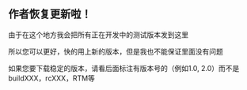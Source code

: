 ## 作者恢复更新啦！

由于在这个地方我会把所有正在开发中的测试版本发到这里

所以您可以更好，快的用上新的版本，但是我也不能保证里面没有问题

如果您要下载稳定的版本，请看后面标注有版本号的（例如1.0, 2.0）而不是buildXXX，rcXXX，RTM等